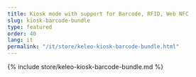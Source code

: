 ```yaml
---
title: Kiosk mode with support for Barcode, RFID, Web NFC
slug: kiosk-barcode-bundle
type: featured
order: 40
lang: it
permalink: "/it/store/keleo-kiosk-barcode-bundle.html"
---
```


{% include store/keleo-kiosk-barcode-bundle.md %}
